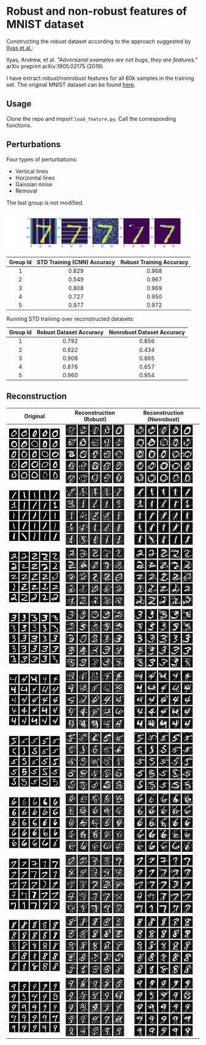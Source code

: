 # Robust and non-robust features of MNIST dataset

Constructing the robust dataset according to the approach suggested by [Ilyas et al.](https://arxiv.org/abs/1905.02175):

Ilyas, Andrew, et al. *"Adversarial examples are not bugs, they are features."* arXiv preprint arXiv:1905.02175 (2019).



I have extract robust/nonrobust features for all 60k samples in the training set. The original MNIST dataset can be found [here](http://yann.lecun.com/exdb/mnist/).

## Usage

Clone the repo and import `load_feature.py`. Call the corresponding functions.

## Perturbations

Four types of perturbations:
- Vertical lines
- Horizontal lines
- Gaissian noise
- Removal

The last group is not modified.

![samples](images/data_sample.png)

| Group Id | STD Training (CNN) Accuracy | Robust Training Accuracy|
|:---:|:---:|:---:|
|1| 0.829 | 0.968 |
|2| 0.549 | 0.967 |
|3| 0.808 | 0.969 |
|4| 0.727 | 0.950 |
|5| 0.977 | 0.972 |

Running STD training over reconstructed datasets:

| Group Id | Robust Dataset Accuracy | Nonrobust Dataset Accuracy|
|:---:|:---:|:---:|
|1| 0.792 | 0.856 |
|2| 0.822 | 0.434 |
|3| 0.908 | 0.865 |
|4| 0.876 | 0.657 |
|5| 0.960 | 0.954 |


## Reconstruction


|Original|Reconstruction (Robust)|Reconstruction (Nonrobust)|
|:---:|:---:|:---:|
|![](images/original_0.png)|![](images/robust_recon_0.png)|![](images/nonrobust_recon_0.png)|
|![](images/original_1.png)|![](images/robust_recon_1.png)|![](images/nonrobust_recon_1.png)|
|![](images/original_2.png)|![](images/robust_recon_2.png)|![](images/nonrobust_recon_2.png)|
|![](images/original_3.png)|![](images/robust_recon_3.png)|![](images/nonrobust_recon_3.png)|
|![](images/original_4.png)|![](images/robust_recon_4.png)|![](images/nonrobust_recon_4.png)|
|![](images/original_5.png)|![](images/robust_recon_5.png)|![](images/nonrobust_recon_5.png)|
|![](images/original_6.png)|![](images/robust_recon_6.png)|![](images/nonrobust_recon_6.png)|
|![](images/original_7.png)|![](images/robust_recon_7.png)|![](images/nonrobust_recon_7.png)|
|![](images/original_8.png)|![](images/robust_recon_8.png)|![](images/nonrobust_recon_8.png)|
|![](images/original_9.png)|![](images/robust_recon_9.png)|![](images/nonrobust_recon_9.png)|